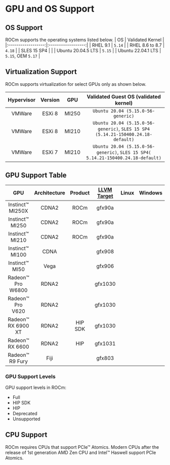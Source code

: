 # GPU and OS Support

## OS Support

ROCm supports the operating systems listed below.
| OS                 | Validated Kernel   |
|:------------------:|:------------------:|
| RHEL 9.1           | `5.14`             |
| RHEL 8.6 to 8.7    | `4.18`             |
| SLES 15 SP4        |                    |
| Ubuntu 20.04.5 LTS | `5.15`             |
| Ubuntu 22.04.1 LTS | `5.15`, OEM `5.17` |

## Virtualization Support

ROCm supports virtualization for select GPUs only as shown below.

| Hypervisor     | Version  | GPU   | Validated Guest OS (validated kernel)                                            |
|:--------------:|:--------:|:-----:|:--------------------------------------------------------------------------------:|
| VMWare         |ESXi 8    | MI250 | `Ubuntu 20.04 (5.15.0-56-generic)`                                               |
| VMWare         |ESXi 8    | MI210 | `Ubuntu 20.04 (5.15.0-56-generic)`, `SLES 15 SP4 (5.14.21-150400.24.18-default)` |
| VMWare         |ESXi 7    | MI210 | `Ubuntu 20.04 (5.15.0-56-generic)`, `SLES 15 SP4( 5.14.21-150400.24.18-default)` |

## GPU Support Table

|GPU               |Architecture    |Product|[LLVM Target](https://www.llvm.org/docs/AMDGPUUsage.html#processors) | Linux                                | Windows |
|:----------------:|:--------------:|:----:|:--------------------------------------------------------------------:|:------------------------------------:|:-------:|
|Instinct™ MI250X  | CDNA2          |ROCm |gfx90a                                                               |                                      |         |
|Instinct™ MI250   | CDNA2          |ROCm |gfx90a                                                               |                                      |         |
|Instinct™ MI210   | CDNA2          |ROCm |gfx90a                                                               |                                      |         |
|Instinct™ MI100   | CDNA           |     |gfx908                                                               |                                      |         |
|Instinct™ MI50    | Vega           |     |gfx906                                                               |                                      |         |
|Radeon™ Pro W6800 | RDNA2          |     |gfx1030                                                              |                                      |         |
|Radeon™ Pro V620  | RDNA2          |     |gfx1030                                                              |                                      |         |
|Radeon™ RX 6900 XT| RDNA2          |HIP SDK|gfx1030                                                              |                                      |         |
|Radeon™ RX 6600   | RDNA2          |HIP|gfx1031                                                              |                                      |         |
|Radeon™ R9 Fury   | Fiji           |     |gfx803                                                               |                                      |         |

### GPU Support Levels

GPU support levels in ROCm:

- Full
- HIP SDK
- HIP
- Deprecated
- Unsupported


## CPU Support

ROCm requires CPUs that support PCIe™ Atomics. Modern CPUs after the release of
1st generation AMD Zen CPU and Intel™ Haswell support PCIe Atomics.
